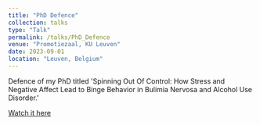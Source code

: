 ```yaml
---
title: "PhD Defence"
collection: talks
type: "Talk"
permalink: /talks/PhD_Defence
venue: "Promotiezaal, KU Leuven"
date: 2023-09-01
location: "Leuven, Belgium"
---
```


Defence of my PhD titled 'Spinning Out Of Control: How Stress and Negative Affect Lead to Binge Behavior in Bulimia Nervosa and Alcohol Use Disorder.'

[Watch it here](https://www.youtube.com/watch?v=U38nOn26HVc)
